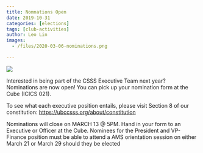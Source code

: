 ```yaml
---
title: Nomnations Open
date: 2019-10-31
categories: [elections]
tags: [club-activities]
author: Leo Lin
images:
  - /files/2020-03-06-nominations.png
 
---
```

![](/files/2020-03-06-nominations.png)

Interested in being part of the CSSS Executive Team next year? Nominations are now open! You can pick up your nomination form at the Cube (ICICS 021).

To see what each executive position entails, please visit Section 8 of our constitution: https://ubccsss.org/about/constitution

Nominations will close on MARCH 13 @ 5PM. Hand in your form to an Executive or Officer at the Cube. Nominees for the President and VP-Finance position must be able to attend a AMS orientation session on either March 21 or March 29 should they be elected